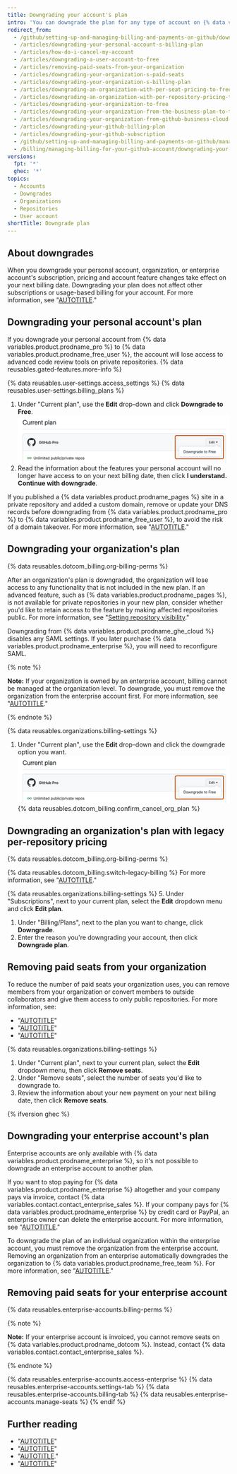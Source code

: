 ```yaml
---
title: Downgrading your account's plan
intro: 'You can downgrade the plan for any type of account on {% data variables.product.prodname_dotcom %} at any time.'
redirect_from:
  - /github/setting-up-and-managing-billing-and-payments-on-github/downgrading-your-github-subscription
  - /articles/downgrading-your-personal-account-s-billing-plan
  - /articles/how-do-i-cancel-my-account
  - /articles/downgrading-a-user-account-to-free
  - /articles/removing-paid-seats-from-your-organization
  - /articles/downgrading-your-organization-s-paid-seats
  - /articles/downgrading-your-organization-s-billing-plan
  - /articles/downgrading-an-organization-with-per-seat-pricing-to-free
  - /articles/downgrading-an-organization-with-per-repository-pricing-to-free
  - /articles/downgrading-your-organization-to-free
  - /articles/downgrading-your-organization-from-the-business-plan-to-the-team-plan
  - /articles/downgrading-your-organization-from-github-business-cloud-to-the-team-plan
  - /articles/downgrading-your-github-billing-plan
  - /articles/downgrading-your-github-subscription
  - /github/setting-up-and-managing-billing-and-payments-on-github/managing-billing-for-your-github-account/downgrading-your-github-subscription
  - /billing/managing-billing-for-your-github-account/downgrading-your-github-subscription
versions:
  fpt: '*'
  ghec: '*'
topics:
  - Accounts
  - Downgrades
  - Organizations
  - Repositories
  - User account
shortTitle: Downgrade plan
---
```


## About downgrades

When you downgrade your personal account, organization, or enterprise account's subscription, pricing and account feature changes take effect on your next billing date. Downgrading your plan does not affect other subscriptions or usage-based billing for your account. For more information, see "[AUTOTITLE](/articles/how-does-upgrading-or-downgrading-affect-the-billing-process)."

## Downgrading your personal account's plan

If you downgrade your personal account from {% data variables.product.prodname_pro %} to {% data variables.product.prodname_free_user %}, the account will lose access to advanced code review tools on private repositories. {% data reusables.gated-features.more-info %}

{% data reusables.user-settings.access_settings %}
{% data reusables.user-settings.billing_plans %}
1. Under "Current plan", use the **Edit** drop-down and click **Downgrade to Free**.
   ![Screenshot of the "Current plan" section of the billing settings page. The "Edit" dropdown menu is expanded and highlighted with an orange outline.](/assets/images/help/billing/downgrade-to-free.png)
1. Read the information about the features your personal account will no longer have access to on your next billing date, then click **I understand. Continue with downgrade**.

If you published a {% data variables.product.prodname_pages %} site in a private repository and added a custom domain, remove or update your DNS records before downgrading from {% data variables.product.prodname_pro %} to {% data variables.product.prodname_free_user %}, to avoid the risk of a domain takeover. For more information, see "[AUTOTITLE](/pages/configuring-a-custom-domain-for-your-github-pages-site/managing-a-custom-domain-for-your-github-pages-site)."

## Downgrading your organization's plan

{% data reusables.dotcom_billing.org-billing-perms %}

After an organization's plan is downgraded, the organization will lose access to any functionality that is not included in the new plan. If an advanced feature, such as {% data variables.product.prodname_pages %}, is not available for private repositories in your new plan, consider whether you'd like to retain access to the feature by making affected repositories public. For more information, see "[Setting repository visibility](/articles/setting-repository-visibility)."

Downgrading from {% data variables.product.prodname_ghe_cloud %} disables any SAML settings. If you later purchase {% data variables.product.prodname_enterprise %}, you will need to reconfigure SAML.

{% note %}

**Note:** If your organization is owned by an enterprise account, billing cannot be managed at the organization level. To downgrade, you must remove the organization from the enterprise account first. For more information, see "[AUTOTITLE](/enterprise-cloud@latest/admin/user-management/managing-organizations-in-your-enterprise/removing-organizations-from-your-enterprise)."

{% endnote %}

{% data reusables.organizations.billing-settings %}
1. Under "Current plan", use the **Edit** drop-down and click the downgrade option you want.
   ![Screenshot of the "Current plan" section of the billing settings page. The "Edit" dropdown menu is expanded and highlighted with an orange outline.](/assets/images/help/billing/downgrade-to-free.png)
{% data reusables.dotcom_billing.confirm_cancel_org_plan %}

## Downgrading an organization's plan with legacy per-repository pricing

{% data reusables.dotcom_billing.org-billing-perms %}

{% data reusables.dotcom_billing.switch-legacy-billing %} For more information, see "[AUTOTITLE](/billing/managing-the-plan-for-your-github-account/upgrading-your-accounts-plan#switching-your-organization-from-per-repository-to-per-user-pricing)."

{% data reusables.organizations.billing-settings %}
5. Under "Subscriptions", next to your current plan, select the **Edit** dropdown menu and click **Edit plan**.
1. Under "Billing/Plans", next to the plan you want to change, click **Downgrade**.
1. Enter the reason you're downgrading your account, then click **Downgrade plan**.

## Removing paid seats from your organization

To reduce the number of paid seats your organization uses, you can remove members from your organization or convert members to outside collaborators and give them access to only public repositories. For more information, see:
* "[AUTOTITLE](/organizations/managing-membership-in-your-organization/removing-a-member-from-your-organization)"
* "[AUTOTITLE](/organizations/managing-user-access-to-your-organizations-repositories/managing-outside-collaborators/converting-an-organization-member-to-an-outside-collaborator)"
* "[AUTOTITLE](/organizations/managing-user-access-to-your-organizations-repositories/managing-repository-roles/managing-an-individuals-access-to-an-organization-repository)"

{% data reusables.organizations.billing-settings %}
1. Under "Current plan", next to your current plan, select the **Edit** dropdown menu, then click **Remove seats**.
1. Under "Remove seats", select the number of seats you'd like to downgrade to.
1. Review the information about your new payment on your next billing date, then click **Remove seats**.

{% ifversion ghec %}

## Downgrading your enterprise account's plan

Enterprise accounts are only available with {% data variables.product.prodname_enterprise %}, so it's not possible to downgrade an enterprise account to another plan.

If you want to stop paying for {% data variables.product.prodname_enterprise %} altogether and your company pays via invoice, contact {% data variables.contact.contact_enterprise_sales %}. If your company pays for {% data variables.product.prodname_enterprise %} by credit card or PayPal, an enterprise owner can delete the enterprise account. For more information, see "[AUTOTITLE](/admin/managing-your-enterprise-account/deleting-an-enterprise-account)."

To downgrade the plan of an individual organization within the enterprise account, you must remove the organization from the enterprise account. Removing an organization from an enterprise automatically downgrades the organization to {% data variables.product.prodname_free_team %}. For more information, see "[AUTOTITLE](/admin/user-management/managing-organizations-in-your-enterprise/removing-organizations-from-your-enterprise)."

## Removing paid seats for your enterprise account

{% data reusables.enterprise-accounts.billing-perms %}

{% note %}

**Note:** If your enterprise account is invoiced, you cannot remove seats on {% data variables.product.prodname_dotcom %}. Instead, contact {% data variables.contact.contact_enterprise_sales %}.

{% endnote %}

{% data reusables.enterprise-accounts.access-enterprise %}
{% data reusables.enterprise-accounts.settings-tab %}
{% data reusables.enterprise-accounts.billing-tab %}
{% data reusables.enterprise-accounts.manage-seats %}
{% endif %}

## Further reading

* "[AUTOTITLE](/get-started/learning-about-github/githubs-plans)"
* "[AUTOTITLE](/billing/managing-the-plan-for-your-github-account/how-does-upgrading-or-downgrading-affect-the-billing-process)"
* "[AUTOTITLE](/billing/managing-your-github-billing-settings/about-billing-on-github)."
* "[AUTOTITLE](/billing/managing-the-plan-for-your-github-account/about-per-user-pricing)"
